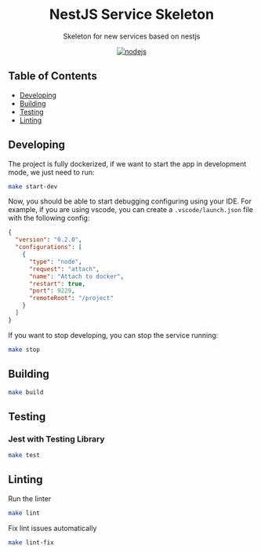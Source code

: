 <h1 align="center">NestJS Service Skeleton</h1>

<p align="center">
  Skeleton for new services based on nestjs
</p>

<p align="center">
    <a href="https://github.com/AlbertHernandez/nestjs-service-skeleton/actions/workflows/nodejs.yml?branch=main"><img src="https://github.com/AlbertHernandez/nestjs-service-skeleton/actions/workflows/nodejs.yml/badge.svg?branch=main" alt="nodejs"/></a>
</p>

## Table of Contents

- [Developing](#developing)
- [Building](#building)
- [Testing](#testing)
- [Linting](#linting)

## Developing

The project is fully dockerized, if we want to start the app in development mode, we just need to run:

```bash
make start-dev
```

Now, you should be able to start debugging configuring using your IDE. For example, if you are using vscode, you can create a `.vscode/launch.json` file with the following config:

```json
{
  "version": "0.2.0",
  "configurations": [
    {
      "type": "node",
      "request": "attach",
      "name": "Attach to docker",
      "restart": true,
      "port": 9229,
      "remoteRoot": "/project"
    }
  ]
}
```

If you want to stop developing, you can stop the service running:

```bash
make stop
```

## Building

```bash
make build
```

## Testing

### Jest with Testing Library

```bash
make test
```

## Linting

Run the linter

```bash
make lint
```

Fix lint issues automatically

```bash
make lint-fix
```
